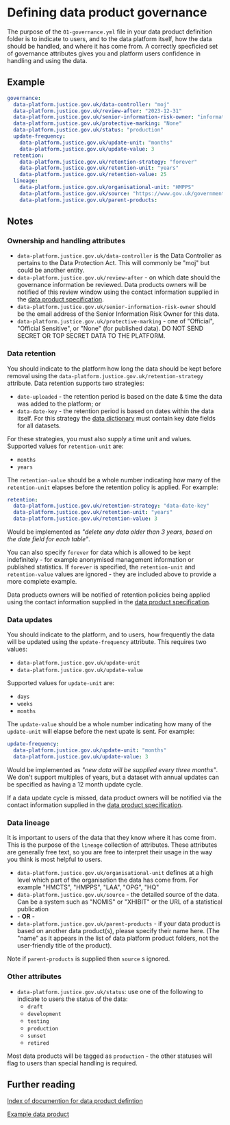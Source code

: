 # Defining data product governance

The purpose of the `01-governance.yml` file in your data product definition folder is to indicate to users, and to the data platform itself, how the data should be handled, and where it has come from. A correctly specficied set of governance attributes gives you and platform users confidence in handling and using the data.

## Example

```yaml
governance:
  data-platform.justice.gov.uk/data-controller: "moj"
  data-platform.justice.gov.uk/review-after: "2023-12-31"
  data-platform.justice.gov.uk/senior-information-risk-owner: "information.asset.owner.name@justice.gov.uk"
  data-platform.justice.gov.uk/protective-marking: "None"
  data-platform.justice.gov.uk/status: "production"
  update-frequency:
    data-platform.justice.gov.uk/update-unit: "months"
    data-platform.justice.gov.uk/update-value: 3
  retention:
    data-platform.justice.gov.uk/retention-strategy: "forever"
    data-platform.justice.gov.uk/retention-unit: "years"
    data-platform.justice.gov.uk/retention-value: 25
  lineage:
    data-platform.justice.gov.uk/organisational-unit: "HMPPS"
    data-platform.justice.gov.uk/source: "https://www.gov.uk/government/collections/offender-management-statistics-quarterly"
    data-platform.justice.gov.uk/parent-products:
```

## Notes

### Ownership and handling attributes

- `data-platform.justice.gov.uk/data-controller` is the Data Controller as pertains to the Data Protection Act. This will commonly be "moj" but could be another entity.
- `data-platform.justice.gov.uk/review-after` - on which date should the governance information be reviewed. Data products owners will be notified of this review window using the contact information supplied in the [data product specification](product-specification.md).
- `data-platform.justice.gov.uk/senior-information-risk-owner` should be the email address of the Senior Information Risk Owner for this data.
- `data-platform.justice.gov.uk/protective-marking` - one of "Official", "Official Sensitive", or "None" (for published data). DO NOT SEND SECRET OR TOP SECRET DATA TO THE PLATFORM.

### Data retention

You should indicate to the platform how long the data should be kept before removal using the `data-platform.justice.gov.uk/retention-strategy` attribute. Data retention supports two strategies:

- `date-uploaded` - the retention period is based on the date & time the data was added to the platform; or
- `data-date-key` - the retention period is based on dates within the data itself. For this strategy the [data dictionary](data-dictionary.md) must contain key date fields for all datasets.

For these strategies, you must also supply a time unit and values. Supported values for `retention-unit` are:

- `months`
- `years`

The `retention-value` should be a whole number indicating how many of the `retention-unit` elapses before the retention policy is applied. For example:

```yaml
retention:
  data-platform.justice.gov.uk/retention-strategy: "data-date-key"
  data-platform.justice.gov.uk/retention-unit: "years"
  data-platform.justice.gov.uk/retention-value: 3
```

Would be implemented as _"delete any data older than 3 years, based on the date field for each table"_.

You can also specify `forever` for data which is allowed to be kept indefinitely - for example anonymised management information or published statistics. If `forever` is specified, the `retention-unit` and `retention-value` values are ignored - they are included above to provide a more complete example.

Data products owners will be notified of retention policies being applied using the contact information supplied in the [data product specification](product-specification.md).

### Data updates

You should indicate to the platform, and to users, how frequently the data will be updated using the `update-frequency` attribute. This requires two values:

- `data-platform.justice.gov.uk/update-unit`
- `data-platform.justice.gov.uk/update-value`

Supported values for `update-unit` are:

- `days`
- `weeks`
- `months`

The `update-value` should be a whole number indicating how many of the `update-unit` will elapse before the next upate is sent. For example:

```yaml
update-frequency:
  data-platform.justice.gov.uk/update-unit: "months"
  data-platform.justice.gov.uk/update-value: 3
```

Would be implemented as _"new data will be supplied every three months"_. We don't support multiples of years, but a dataset with annual updates can be specified as having a 12 month update cycle.

If a data update cycle is missed, data product owners will be notified via the contact information supplied in the [data product specification](product-specification.md).

### Data lineage

It is important to users of the data that they know where it has come from. This is the purpose of the `lineage` collection of attributes. These attributes are generally free text, so you are free to interpret their usage in the way you think is most helpful to users.

- `data-platform.justice.gov.uk/organisational-unit` defines at a high level which part of the organisation the data has come from. For example "HMCTS", "HMPPS", "LAA", "OPG", "HQ"
- `data-platform.justice.gov.uk/source` - the detailed source of the data. Can be a system such as "NOMIS" or "XHIBIT" or the URL of a statistical publication
- \- **OR** \-
- `data-platform.justice.gov.uk/parent-products` - if your data product is based on another data product(s), please specify their name here. (The "name" as it appears in the list of data platform product folders, not the user-friendly title of the product).

Note if `parent-products` is supplied then `source` s ignored.

### Other attributes

- `data-platform.justice.gov.uk/status`: use one of the following to indicate to users the status of the data:
  - `draft`
  - `development`
  - `testing`
  - `production`
  - `sunset`
  - `retired`

Most data products will be tagged as `production` - the other statuses will flag to users than special handling is required.

<!-- `data-platform.justice.gov.uk/status`: use one of "draft", "development", "testing", "production", "sunset", "retired" to indicate to users the status of the data. Can be used in conjunction with `data-platform.justice.gov.uk/allow-derived-products` for non-production data.
- `data-platform.justice.gov.uk/allow-derived-products` - typically "true" (and "true" if not supplied), but in some cases you may not wish derived products to be created. If the product status attribute is "production", you may be asked to justify disallowing derived products as we want to encourage data reuse. -->

## Further reading

[Index of documention for data product defintion](../README.md#defining-a-data-product)

[Example data product](../_example/)
